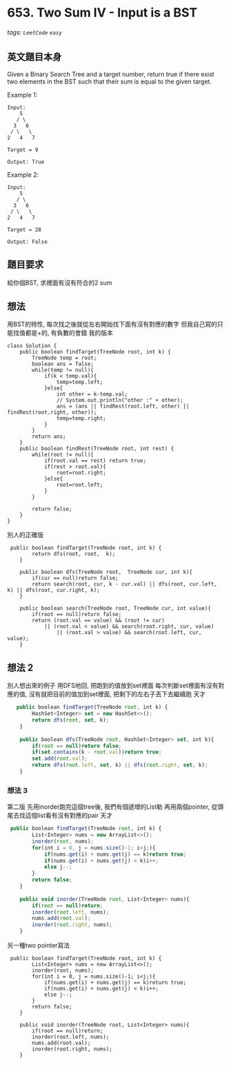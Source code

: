 # 653. Two Sum IV - Input is a BST
###### tags: `LeetCode` `easy`

## 英文題目本身
Given a Binary Search Tree and a target number, return true if there exist two elements in the BST such that their sum is equal to the given target.

Example 1:
```
Input: 
    5
   / \
  3   6
 / \   \
2   4   7

Target = 9

Output: True
``` 

Example 2:
```
Input: 
    5
   / \
  3   6
 / \   \
2   4   7

Target = 28

Output: False
```
## 題目要求
給你個BST, 求裡面有沒有符合的2 sum

## 想法
用BST的特性, 每次找之後就從左右開始找下面有沒有對應的數字
但我自己寫的只能找值都是+的, 有負數的會錯
我的版本
```javascript=
class Solution {
    public boolean findTarget(TreeNode root, int k) {
        TreeNode temp = root;
        boolean ans = false;
        while(temp != null){
            if(k < temp.val){
                temp=temp.left;
            }else{
                int other = k-temp.val;
                // System.out.println("other :" + other);
                ans = (ans || findRest(root.left, other) || findRest(root.right, other));
                temp=temp.right;
            }
        }
        return ans;
    }
    public boolean findRest(TreeNode root, int rest) {
        while(root != null){
            if(root.val == rest) return true;
            if(rest > root.val){
                root=root.right;
            }else{
                root=root.left;
            }
        }
        
        return false;
    }
}
```

別人的正確版
```javascript=
 public boolean findTarget(TreeNode root, int k) {
        return dfs(root, root,  k);
    }
    
    public boolean dfs(TreeNode root,  TreeNode cur, int k){
        if(cur == null)return false;
        return search(root, cur, k - cur.val) || dfs(root, cur.left, k) || dfs(root, cur.right, k);
    }
    
    public boolean search(TreeNode root, TreeNode cur, int value){
        if(root == null)return false;
        return (root.val == value) && (root != cur) 
            || (root.val < value) && search(root.right, cur, value) 
                || (root.val > value) && search(root.left, cur, value);
    }
```

## 想法 2
別人想出來的例子
用DFS地回, 把跑到的值放到set裡面
每次判斷set裡面有沒有對應的值, 沒有就把目前的值加到set裡面, 把剩下的左右子丟下去繼續跑
天才
```javascript
   public boolean findTarget(TreeNode root, int k) {
        HashSet<Integer> set = new HashSet<>();
        return dfs(root, set, k);
    }
    
    public boolean dfs(TreeNode root, HashSet<Integer> set, int k){
        if(root == null)return false;
        if(set.contains(k - root.val))return true;
        set.add(root.val);
        return dfs(root.left, set, k) || dfs(root.right, set, k);
    }
```

### 想法 3
第二版
先用inorder跑完這個tree後, 我們有個遞增的List勒
再用兩個pointer, 從頭尾去找這個list看有沒有對應的pair
天才
```javascript
 public boolean findTarget(TreeNode root, int k) {
        List<Integer> nums = new ArrayList<>();
        inorder(root, nums);
        for(int i = 0, j = nums.size()-1; i<j;){
            if(nums.get(i) + nums.get(j) == k)return true;
            if(nums.get(i) + nums.get(j) < k)i++;
            else j--;
        }
        return false;
    }
    
    public void inorder(TreeNode root, List<Integer> nums){
        if(root == null)return;
        inorder(root.left, nums);
        nums.add(root.val);
        inorder(root.right, nums);
    }
```
另一種two pointer寫法
```javascript=
 public boolean findTarget(TreeNode root, int k) {
        List<Integer> nums = new ArrayList<>();
        inorder(root, nums);
        for(int i = 0, j = nums.size()-1; i<j;){
            if(nums.get(i) + nums.get(j) == k)return true;
            if(nums.get(i) + nums.get(j) < k)i++;
            else j--;
        }
        return false;
    }
    
    public void inorder(TreeNode root, List<Integer> nums){
        if(root == null)return;
        inorder(root.left, nums);
        nums.add(root.val);
        inorder(root.right, nums);
    }
```
